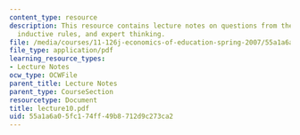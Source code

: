 ```yaml
---
content_type: resource
description: This resource contains lecture notes on questions from the last lecture,
  inductive rules, and expert thinking.
file: /media/courses/11-126j-economics-of-education-spring-2007/55a1a6a05fc174ff49b8712d9c273ca2_lecture10.pdf
file_type: application/pdf
learning_resource_types:
- Lecture Notes
ocw_type: OCWFile
parent_title: Lecture Notes
parent_type: CourseSection
resourcetype: Document
title: lecture10.pdf
uid: 55a1a6a0-5fc1-74ff-49b8-712d9c273ca2
---
```


